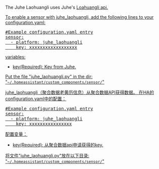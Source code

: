 The Juhe Laohuangli uses Juhe's <a href="https://www.juhe.cn/docs/api/id/65" rel="noopener" target="_blank">Loahuangli api</pre>.

To enable a sensor with juhe_laohuangli, add the following lines to your configuration.yaml:

<pre class="lang:yaml decode:true " >
#Example configuration.yaml entry
sensor:
  - platform: juhe_laohuangli
    key: xxxxxxxxxxxxxxxxxx
</pre>
variables:
<ul>
	<li>key(Required): Key from Juhe.</li>
</ul>

Put the file "juhe_laohuangli.py" in the dir: "<code>~/.homeassistant/custom_components/sensor/</code>"

juhe_laohuangli（聚合数据老黄历信息）从<a href="https://www.juhe.cn/docs/api/id/65" rel="noopener" target="_blank">聚合数据API</pre>获得数据。
在HA的configuration.yaml中的配置：
<pre class="lang:yaml decode:true " >
#Example configuration.yaml entry
sensor:
  - platform: juhe_laohuangli
    key: xxxxxxxxxxxxxxxx
</pre>

配置变量：
<ul>
	<li>key(Required): 从聚合数据api申请获得的key.</li>
</ul>

将文件"juhe_laohuangli.py"放在以下目录: "<code>~/.homeassistant/custom_components/sensor/</code>"

